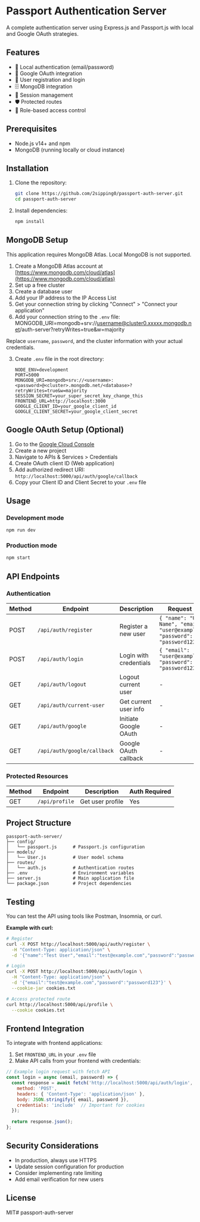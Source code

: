 # Passport Authentication Server

A complete authentication server using Express.js and Passport.js with local and Google OAuth strategies.

## Features

- 🔐 Local authentication (email/password)
- 🔑 Google OAuth integration
- 👤 User registration and login
- 🗄️ MongoDB integration
- 📝 Session management
- 🛡️ Protected routes
- 👮 Role-based access control

## Prerequisites

- Node.js v14+ and npm
- MongoDB (running locally or cloud instance)

## Installation

1. Clone the repository:
   ```bash
   git clone https://github.com/2sipping0/passport-auth-server.git
   cd passport-auth-server
   ```

2. Install dependencies:
   ```bash
   npm install
   ```
## MongoDB Setup

This application requires MongoDB Atlas. Local MongoDB is not supported.

1. Create a MongoDB Atlas account at [https://www.mongodb.com/cloud/atlas](https://www.mongodb.com/cloud/atlas)
2. Set up a free cluster
3. Create a database user
4. Add your IP address to the IP Access List
5. Get your connection string by clicking "Connect" > "Connect your application"
6. Add your connection string to the `.env` file:
 MONGODB_URI=mongodb+srv://username@cluster0.xxxxx.mongodb.net/auth-server?retryWrites=true&w=majority

Replace `username`, `password`, and the cluster information with your actual credentials.  

3. Create `.env` file in the root directory:
   ```
   NODE_ENV=development
   PORT=5000
   MONGODB_URI=mongodb+srv://<username>:<password>@<cluster>.mongodb.net/<database>?retryWrites=true&w=majority
   SESSION_SECRET=your_super_secret_key_change_this
   FRONTEND_URL=http://localhost:3000
   GOOGLE_CLIENT_ID=your_google_client_id
   GOOGLE_CLIENT_SECRET=your_google_client_secret
   ```

## Google OAuth Setup (Optional)

1. Go to the [Google Cloud Console](https://console.cloud.google.com/)
2. Create a new project
3. Navigate to APIs & Services > Credentials
4. Create OAuth client ID (Web application)
5. Add authorized redirect URI: `http://localhost:5000/api/auth/google/callback`
6. Copy your Client ID and Client Secret to your `.env` file

## Usage

### Development mode

```bash
npm run dev
```

### Production mode

```bash
npm start
```

## API Endpoints

### Authentication

| Method | Endpoint | Description | Request Body |
|--------|----------|-------------|-------------|
| POST | `/api/auth/register` | Register a new user | `{ "name": "User Name", "email": "user@example.com", "password": "password123" }` |
| POST | `/api/auth/login` | Login with credentials | `{ "email": "user@example.com", "password": "password123" }` |
| GET | `/api/auth/logout` | Logout current user | - |
| GET | `/api/auth/current-user` | Get current user info | - |
| GET | `/api/auth/google` | Initiate Google OAuth | - |
| GET | `/api/auth/google/callback` | Google OAuth callback | - |

### Protected Resources

| Method | Endpoint | Description | Auth Required |
|--------|----------|-------------|--------------|
| GET | `/api/profile` | Get user profile | Yes |

## Project Structure

```
passport-auth-server/
├── config/
│   └── passport.js      # Passport.js configuration
├── models/
│   └── User.js          # User model schema
├── routes/
│   └── auth.js          # Authentication routes
├── .env                 # Environment variables
├── server.js            # Main application file
└── package.json         # Project dependencies
```

## Testing

You can test the API using tools like Postman, Insomnia, or curl.

**Example with curl:**

```bash
# Register
curl -X POST http://localhost:5000/api/auth/register \
  -H "Content-Type: application/json" \
  -d '{"name":"Test User","email":"test@example.com","password":"password123"}'

# Login
curl -X POST http://localhost:5000/api/auth/login \
  -H "Content-Type: application/json" \
  -d '{"email":"test@example.com","password":"password123"}' \
  --cookie-jar cookies.txt

# Access protected route
curl http://localhost:5000/api/profile \
  --cookie cookies.txt
```

## Frontend Integration

To integrate with frontend applications:

1. Set `FRONTEND_URL` in your `.env` file
2. Make API calls from your frontend with credentials:

```javascript
// Example login request with fetch API
const login = async (email, password) => {
  const response = await fetch('http://localhost:5000/api/auth/login', {
    method: 'POST',
    headers: { 'Content-Type': 'application/json' },
    body: JSON.stringify({ email, password }),
    credentials: 'include'  // Important for cookies
  });
  
  return response.json();
};
```

## Security Considerations

- In production, always use HTTPS
- Update session configuration for production
- Consider implementing rate limiting
- Add email verification for new users

## License

MIT# passport-auth-server
